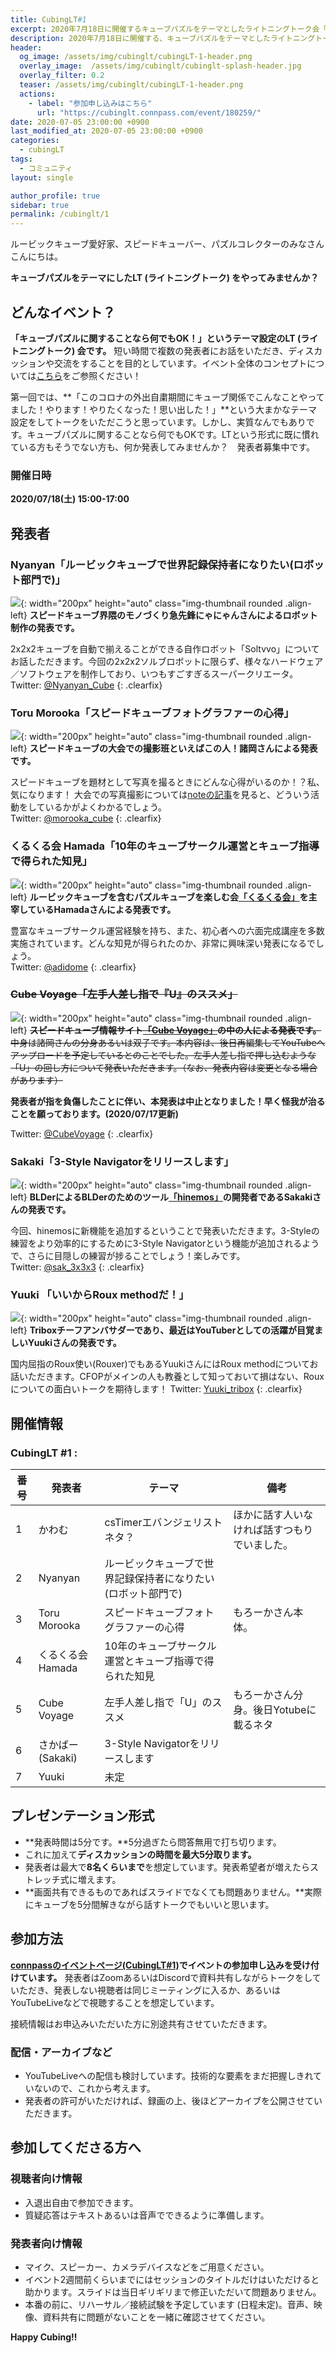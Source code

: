 ```yaml
---
title: CubingLT#1
excerpt: 2020年7月18日に開催するキューブパズルをテーマとしたライトニングトーク会「CubingLT#1」について紹介します。
description: 2020年7月18日に開催する、キューブパズルをテーマとしたライトニングトーク会「CubingLT#1」について紹介します。
header:
  og_image: /assets/img/cubinglt/cubingLT-1-header.png
  overlay_image:  /assets/img/cubinglt/cubinglt-splash-header.jpg
  overlay_filter: 0.2
  teaser: /assets/img/cubinglt/cubingLT-1-header.png
  actions:
    - label: "参加申し込みはこちら"
      url: "https://cubinglt.connpass.com/event/180259/"
date: 2020-07-05 23:00:00 +0900
last_modified_at: 2020-07-05 23:00:00 +0900
categories:
  - cubingLT
tags:
  - コミュニティ
layout: single

author_profile: true
sidebar: true
permalink: /cubinglt/1
---
```


ルービックキューブ愛好家、スピードキューバー、パズルコレクターのみなさんこんにちは。

**キューブパズルをテーマにしたLT (ライトニングトーク) をやってみませんか？**

## どんなイベント？
**「キューブパズルに関することなら何でもOK！」というテーマ設定のLT (ライトニングトーク) 会です。** 短い時間で複数の発表者にお話をいただき、ディスカッションや交流をすることを目的としています。イベント全体のコンセプトについては[こちら](/cubinglt/)をご参照ください！

第一回では、**「このコロナの外出自粛期間にキューブ関係でこんなことやってました！やります！やりたくなった！思い出した！」**という大まかなテーマ設定をしてトークをいただこうと思っています。しかし、実質なんでもありです。キューブパズルに関することなら何でもOKです。LTという形式に既に慣れている方もそうでない方も、何か発表してみませんか？　発表者募集中です。

### 開催日時
**2020/07/18(土) 15:00-17:00**

## 発表者
### Nyanyan「ルービックキューブで世界記録保持者になりたい(ロボット部門で)」
![](/assets/img/cubinglt/nyanyan_400x400.jpg){: width="200px" height="auto" class="img-thumbnail rounded .align-left}
**スピードキューブ界隈のモノづくり急先鋒にゃにゃんさんによるロボット制作の発表です。**

2x2x2キューブを自動で揃えることができる自作ロボット「Soltvvo」についてお話しただきます。今回の2x2x2ソルブロボットに限らず、様々なハードウェア／ソフトウェアを制作しており、いつもすごすぎるスーパークリエータ。  
Twitter: [@Nyanyan_Cube](https://twitter.com/Nyanyan_Cube)
{: .clearfix}

### Toru Morooka「スピードキューブフォトグラファーの心得」
![](/assets/img/cubinglt/morooka_400x400.jpg){: width="200px" height="auto" class="img-thumbnail rounded .align-left}
**スピードキューブの大会での撮影班といえばこの人！諸岡さんによる発表です。**

スピードキューブを題材として写真を撮るときにどんな心得がいるのか！？私、気になります！ 大会での写真撮影については[noteの記事](https://note.com/morooka_cube)を見ると、どういう活動をしているかがよくわかるでしょう。  
Twitter: [@morooka_cube](https://twitter.com/morooka_cube)
 {: .clearfix}

### くるくる会 Hamada「10年のキューブサークル運営とキューブ指導で得られた知見」
![](/assets/img/cubinglt/hamada_400x400.jpg){: width="200px" height="auto" class="img-thumbnail rounded .align-left}
**ルービックキューブを含むパズルキューブを楽しむ会[「くるくる会」](http://kurukurukai.com/)を主宰しているHamadaさんによる発表です。**

豊富なキューブサークル運営経験を持ち、また、初心者への六面完成講座を多数実施されています。どんな知見が得られたのか、非常に興味深い発表になるでしょう。  
Twitter: [@adidome](https://twitter.com/adidome)
{: .clearfix}

### ~~Cube Voyage「左手人差し指で『U』のススメ」~~
![](/assets/img/cubinglt/cubevoyage_400x400.jpg){: width="200px" height="auto" class="img-thumbnail rounded .align-left}
~~**スピードキューブ情報サイト[「Cube Voyage」](https://cubevoyage.net/)の中の人による発表です。**~~  
~~中身は諸岡さんの分身あるいは双子です。本内容は、後日再編集してYouTubeへアップロードを予定しているとのことでした。左手人差し指で押し込むような「U」の回し方について発表いただきます。（なお、発表内容は変更となる場合があります）~~

**発表者が指を負傷したことに伴い、本発表は中止となりました！早く怪我が治ることを願っております。(2020/07/17更新)**

Twitter: [@CubeVoyage](https://twitter.com/CubeVoyage)
{: .clearfix}

### Sakaki「3-Style Navigatorをリリースします」
![](/assets/img/cubinglt/sakaki_400x400.jpg){: width="200px" height="auto" class="img-thumbnail rounded .align-left}
**BLDerによるBLDerのためのツール[「hinemos」](https://saxcy.info/hinemos/mypage.html)の開発者であるSakakiさんの発表です。**

今回、hinemosに新機能を追加するということで発表いただきます。3-Styleの練習をより効率的にするために3-Style Navigatorという機能が追加されるようで、さらに目隠しの練習が捗ることでしょう！楽しみです。  
Twitter: [@sak_3x3x3](https://twitter.com/sak_3x3x3)
{: .clearfix}

### Yuuki 「いいからRoux methodだ！」
![](/assets/img/cubinglt/Yuuki_400x400.jpg){: width="200px" height="auto" class="img-thumbnail rounded .align-left}
**Triboxチーフアンバサダーであり、最近はYouTuberとしての活躍が目覚ましいYuukiさんの発表です。**

国内屈指のRoux使い(Rouxer)でもあるYuukiさんにはRoux methodについてお話いただきます。CFOPがメインの人も教養として知っておいて損はない、Rouxについての面白いトークを期待します！
Twitter: [Yuuki_tribox](https://twitter.com/Yuuki_tribox)
{: .clearfix}

## 開催情報
### CubingLT #1 : 

|番号|発表者|テーマ|備考|
|---|------|-------|-----|
|1|かわむ|csTimerエバンジェリストネタ？|ほかに話す人いなければ話すつもりでいました。|
|2|Nyanyan|ルービックキューブで世界記録保持者になりたい(ロボット部門で)||
|3|Toru Morooka|スピードキューブフォトグラファーの心得|もろーかさん本体。|
|4|くるくる会 Hamada|10年のキューブサークル運営とキューブ指導で得られた知見||
|5|Cube Voyage|左手人差し指で「U」のススメ|もろーかさん分身。後日Yotubeに載るネタ|
|6|さかばー(Sakaki)|3-Style Navigatorをリリースします||
|7|Yuuki|未定||

## プレゼンテーション形式
- **発表時間は5分です。**5分過ぎたら問答無用で打ち切ります。
- これに加えて**ディスカッションの時間を最大5分取ります。**
- 発表者は最大で**8名くらいまで**を想定しています。発表希望者が増えたらストレッチ式に増えます。
- **画面共有できるものであればスライドでなくても問題ありません。**実際にキューブを5分間解きながら話すトークでもいいと思います。

## 参加方法
**[connpassのイベントページ(CubingLT#1)](https://cubinglt.connpass.com/event/180259/)でイベントの参加申し込みを受け付けています。**
発表者はZoomあるいはDiscordで資料共有しながらトークをしていただき、発表しない視聴者は同じミーティングに入るか、あるいはYouTubeLiveなどで視聴することを想定しています。

接続情報はお申込みいただいた方に別途共有させていただきます。

### 配信・アーカイブなど
- YouTubeLiveへの配信も検討しています。技術的な要素をまだ把握しきれていないので、これから考えます。
- 発表者の許可がいただければ、録画の上、後ほどアーカイブを公開させていただきます。

## 参加してくださる方へ
### 視聴者向け情報
- 入退出自由で参加できます。
- 質疑応答はテキストあるいは音声でできるように準備します。

### 発表者向け情報
- マイク、スピーカー、カメラデバイスなどをご用意ください。
- イベント2週間前くらいまでにはセッションのタイトルだけはいただけると助かります。スライドは当日ギリギリまで修正いただいて問題ありません。
- 本番の前に、リハーサル／接続試験を予定しています (日程未定)。音声、映像、資料共有に問題がないことを一緒に確認させてください。

**Happy Cubing!!**
